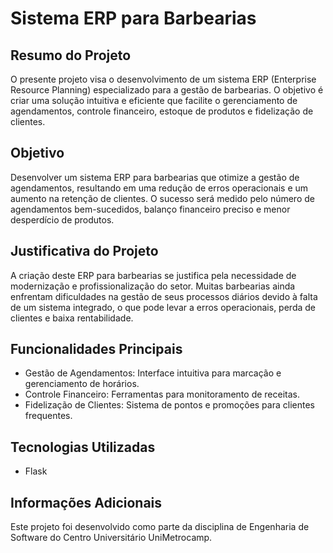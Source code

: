 # Sistema ERP para Barbearias

## Resumo do Projeto

O presente projeto visa o desenvolvimento de um sistema ERP (Enterprise Resource Planning) especializado para a gestão de barbearias. O objetivo é criar uma solução intuitiva e eficiente que facilite o gerenciamento de agendamentos, controle financeiro, estoque de produtos e fidelização de clientes.

## Objetivo

Desenvolver um sistema ERP para barbearias que otimize a gestão de agendamentos, resultando em uma redução de erros operacionais e um aumento na retenção de clientes. O sucesso será medido pelo número de agendamentos bem-sucedidos, balanço financeiro preciso e menor desperdício de produtos.

## Justificativa do Projeto

A criação deste ERP para barbearias se justifica pela necessidade de modernização e profissionalização do setor. Muitas barbearias ainda enfrentam dificuldades na gestão de seus processos diários devido à falta de um sistema integrado, o que pode levar a erros operacionais, perda de clientes e baixa rentabilidade.

## Funcionalidades Principais

- Gestão de Agendamentos: Interface intuitiva para marcação e gerenciamento de horários.
- Controle Financeiro: Ferramentas para monitoramento de receitas.
- Fidelização de Clientes: Sistema de pontos e promoções para clientes frequentes.

## Tecnologias Utilizadas

- Flask

## Informações Adicionais

Este projeto foi desenvolvido como parte da disciplina de Engenharia de Software do Centro Universitário UniMetrocamp.